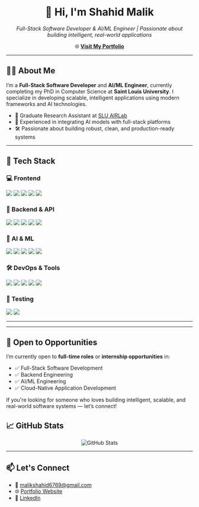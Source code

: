 <h1 align="center">👋 Hi, I'm Shahid Malik</h1>

<p align="center">
  <em>Full-Stack Software Developer & AI/ML Engineer | Passionate about building intelligent, real-world applications</em>
</p>


<p align="center">
  🌐 <a href="https://your-portfolio-link.com" target="_blank"><strong>Visit My Portfolio</strong></a>
</p>

---

## 👨‍💻 About Me

I’m a **Full-Stack Software Developer** and **AI/ML Engineer**, currently completing my PhD in Computer Science at **Saint Louis University**. I specialize in developing scalable, intelligent applications using modern frameworks and AI technologies.

- 🔬 Graduate Research Assistant at [SLU AIRLab](https://www.airlab-slu.com/)
- 🧠 Experienced in integrating AI models with full-stack platforms
- 🛠 Passionate about building robust, clean, and production-ready systems

---

## 🚀 Tech Stack

### 💻 Frontend
<p>
  <img src="https://img.shields.io/badge/-HTML5-E34F26?logo=html5&logoColor=white" />
  <img src="https://img.shields.io/badge/-CSS3-1572B6?logo=css3&logoColor=white" />
  <img src="https://img.shields.io/badge/-JavaScript-F7DF1E?logo=javascript&logoColor=black" />
  <img src="https://img.shields.io/badge/-React-61DAFB?logo=react&logoColor=black" />
  <img src="https://img.shields.io/badge/-Bootstrap-563D7C?logo=bootstrap&logoColor=white" />
</p>

### 🔧 Backend & API
<p>
  <img src="https://img.shields.io/badge/-Flask-000000?logo=flask&logoColor=white" />
  <img src="https://img.shields.io/badge/-Django-092E20?logo=django&logoColor=white" />
  <img src="https://img.shields.io/badge/-Node.js-339933?logo=node.js&logoColor=white" />
  <img src="https://img.shields.io/badge/-Express-000000?logo=express&logoColor=white" />
  <img src="https://img.shields.io/badge/-REST%20APIs-blue" />
</p>

### 🤖 AI & ML
<p>
  <img src="https://img.shields.io/badge/-Python-3776AB?logo=python&logoColor=white" />
  <img src="https://img.shields.io/badge/-TensorFlow-FF6F00?logo=tensorflow&logoColor=white" />
  <img src="https://img.shields.io/badge/-PyTorch-EE4C2C?logo=pytorch&logoColor=white" />
  <img src="https://img.shields.io/badge/-Keras-D00000?logo=keras&logoColor=white" />
  <img src="https://img.shields.io/badge/-OpenAI-412991?logo=openai&logoColor=white" />
</p>

### 🛠 DevOps & Tools
<p>
  <img src="https://img.shields.io/badge/-Git-F05032?logo=git&logoColor=white" />
  <img src="https://img.shields.io/badge/-GitHub-181717?logo=github&logoColor=white" />
  <img src="https://img.shields.io/badge/-Docker-2496ED?logo=docker&logoColor=white" />
  <img src="https://img.shields.io/badge/-Kubernetes-326CE5?logo=kubernetes&logoColor=white" />
  <img src="https://img.shields.io/badge/-CI/CD-blueviolet" />
</p>

### 🧪 Testing
<p>
  <img src="https://img.shields.io/badge/-Unit%20Testing-orange" />
  <img src="https://img.shields.io/badge/-Postman-FF6C37?logo=postman&logoColor=white" />
</p>

---

---

## 🚀 Open to Opportunities

I’m currently open to **full-time roles** or **internship opportunities** in:

- ✅ Full-Stack Software Development
- ✅ Backend Engineering
- ✅ AI/ML Engineering
- ✅ Cloud-Native Application Development

If you're looking for someone who loves building intelligent, scalable, and real-world software systems — let’s connect!



## 📈 GitHub Stats

<p align="center">
  <img src="https://github-readme-stats.vercel.app/api?username=Shahid1Malik&show_icons=true&theme=github_dark" alt="GitHub Stats" />
</p>

---

## 📫 Let's Connect

- 📧 malikshahid6769@gmail.com  
- 🌐 [Portfolio Website](https://shahid1malik.github.io/)  
- 💼 [LinkedIn](https://www.linkedin.com/in/shahid-shabeer-malik-54a106198)

